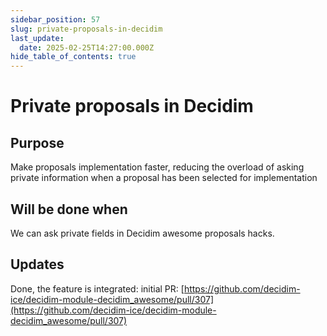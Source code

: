 ```yaml
---
sidebar_position: 57
slug: private-proposals-in-decidim
last_update:
  date: 2025-02-25T14:27:00.000Z
hide_table_of_contents: true
---
```


# Private proposals in Decidim

## Purpose


Make proposals implementation faster, reducing the overload of asking private information when a proposal has been selected for implementation 


## Will be done when


We can ask private fields in Decidim awesome proposals hacks. 


## Updates 


Done, the feature is integrated: initial PR: [https://github.com/decidim-ice/decidim-module-decidim_awesome/pull/307](https://github.com/decidim-ice/decidim-module-decidim_awesome/pull/307)


